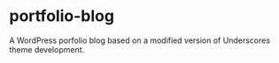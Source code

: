 # portfolio-blog
A WordPress porfolio blog based on a modified version of Underscores theme development.
